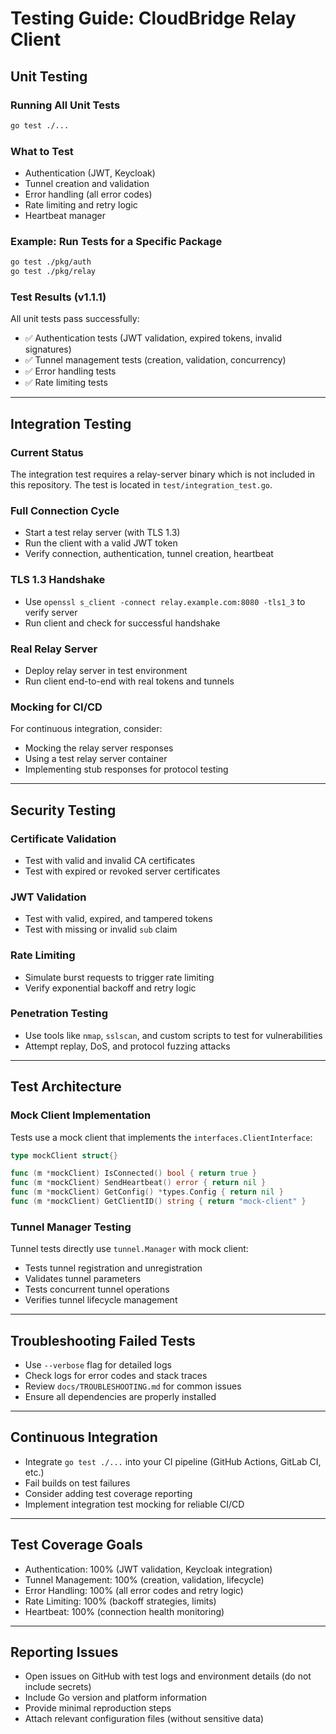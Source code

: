 # Testing Guide: CloudBridge Relay Client

## Unit Testing

### Running All Unit Tests
```bash
go test ./...
```

### What to Test
- Authentication (JWT, Keycloak)
- Tunnel creation and validation
- Error handling (all error codes)
- Rate limiting and retry logic
- Heartbeat manager

### Example: Run Tests for a Specific Package
```bash
go test ./pkg/auth
go test ./pkg/relay
```

### Test Results (v1.1.1)
All unit tests pass successfully:
- ✅ Authentication tests (JWT validation, expired tokens, invalid signatures)
- ✅ Tunnel management tests (creation, validation, concurrency)
- ✅ Error handling tests
- ✅ Rate limiting tests

---

## Integration Testing

### Current Status
The integration test requires a relay-server binary which is not included in this repository. The test is located in `test/integration_test.go`.

### Full Connection Cycle
- Start a test relay server (with TLS 1.3)
- Run the client with a valid JWT token
- Verify connection, authentication, tunnel creation, heartbeat

### TLS 1.3 Handshake
- Use `openssl s_client -connect relay.example.com:8080 -tls1_3` to verify server
- Run client and check for successful handshake

### Real Relay Server
- Deploy relay server in test environment
- Run client end-to-end with real tokens and tunnels

### Mocking for CI/CD
For continuous integration, consider:
- Mocking the relay server responses
- Using a test relay server container
- Implementing stub responses for protocol testing

---

## Security Testing

### Certificate Validation
- Test with valid and invalid CA certificates
- Test with expired or revoked server certificates

### JWT Validation
- Test with valid, expired, and tampered tokens
- Test with missing or invalid `sub` claim

### Rate Limiting
- Simulate burst requests to trigger rate limiting
- Verify exponential backoff and retry logic

### Penetration Testing
- Use tools like `nmap`, `sslscan`, and custom scripts to test for vulnerabilities
- Attempt replay, DoS, and protocol fuzzing attacks

---

## Test Architecture

### Mock Client Implementation
Tests use a mock client that implements the `interfaces.ClientInterface`:

```go
type mockClient struct{}

func (m *mockClient) IsConnected() bool { return true }
func (m *mockClient) SendHeartbeat() error { return nil }
func (m *mockClient) GetConfig() *types.Config { return nil }
func (m *mockClient) GetClientID() string { return "mock-client" }
```

### Tunnel Manager Testing
Tunnel tests directly use `tunnel.Manager` with mock client:
- Tests tunnel registration and unregistration
- Validates tunnel parameters
- Tests concurrent tunnel operations
- Verifies tunnel lifecycle management

---

## Troubleshooting Failed Tests
- Use `--verbose` flag for detailed logs
- Check logs for error codes and stack traces
- Review `docs/TROUBLESHOOTING.md` for common issues
- Ensure all dependencies are properly installed

---

## Continuous Integration
- Integrate `go test ./...` into your CI pipeline (GitHub Actions, GitLab CI, etc.)
- Fail builds on test failures
- Consider adding test coverage reporting
- Implement integration test mocking for reliable CI/CD

---

## Test Coverage Goals
- Authentication: 100% (JWT validation, Keycloak integration)
- Tunnel Management: 100% (creation, validation, lifecycle)
- Error Handling: 100% (all error codes and retry logic)
- Rate Limiting: 100% (backoff strategies, limits)
- Heartbeat: 100% (connection health monitoring)

---

## Reporting Issues
- Open issues on GitHub with test logs and environment details (do not include secrets)
- Include Go version and platform information
- Provide minimal reproduction steps
- Attach relevant configuration files (without sensitive data) 
